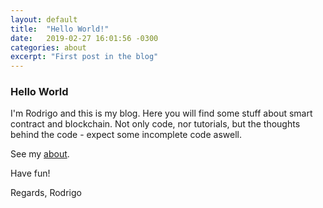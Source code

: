 ```yaml
---
layout: default
title:  "Hello World!"
date:   2019-02-27 16:01:56 -0300
categories: about
excerpt: "First post in the blog"
---
```


### Hello World

I'm Rodrigo and this is my blog. Here you will find some stuff about smart contract and blockchain. Not only code, nor tutorials, but the thoughts behind the code - expect some incomplete code aswell.

See my [about](/about/).

Have fun!

Regards,
Rodrigo